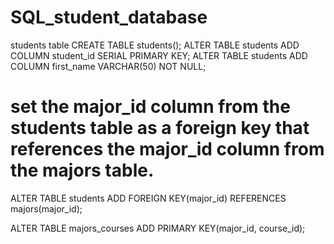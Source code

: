 # SQL_student_database

students table
CREATE TABLE students();
ALTER TABLE students ADD COLUMN student_id SERIAL PRIMARY KEY;
ALTER TABLE students ADD COLUMN first_name VARCHAR(50) NOT NULL;

# set the major_id column from the students table as a foreign key that references the major_id column from the majors table.
ALTER TABLE students ADD FOREIGN KEY(major_id) REFERENCES majors(major_id);

ALTER TABLE majors_courses ADD PRIMARY KEY(major_id, course_id);

